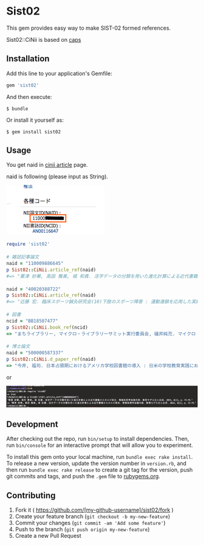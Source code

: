 # Sist02

This gem provides easy way to make SIST-02 formed references.

Sist02::CiNii is based on [caps](https://github.com/Yousack/caps)

## Installation

Add this line to your application's Gemfile:

```ruby
gem 'sist02'
```

And then execute:

    $ bundle

Or install it yourself as:

    $ gem install sist02

## Usage

You get naid in [cinii article](http://ci.nii.ac.jp/) page.

naid is following (please input as String).

![naid description](screen-shot/naid.png)

```ruby
require 'sist02'

# 雑誌記事論文
naid = "110009886645"
p Sist02::CiNii.article_ref(naid)
#=> "粟津 妙華, 高田 雅美, 城 和貴. 活字データの分類を用いた進化計算による近代書籍からのルビ除去. 情報処理学会論文誌. 数理モデル化と応用. 2015, 8(1), p. 72-79."

naid = "40020388722"
p Sist02::CiNii.article_ref(naid)
#=> "近藤 宏. 臨床スポーツ鍼灸研究会(10)下肢のスポーツ障害 : 運動連鎖を応用した実践的アプローチ(1). Training journal. 2015, 37(4), p. 37-41."

# 図書
ncid = "BB18507477"
p Sist02::CiNii.book_ref(ncid)
=> "まちライブラリー, マイクロ・ライブラリーサミット実行委員会, 礒井純充. マイクロ・ライブラリー : 人とまちをつなぐ小さな図書館. 学芸出版社, 2015, 238p."

# 博士論文
naid = "500000587337"
p Sist02::CiNii.d_paper_ref(naid)
=> "今井, 福司. 日本占領期におけるアメリカ学校図書館の導入 : 日米の学校教育実践における学校図書館の位置づけ. 東京大学, 2013, 博士論文."

```

or

![irb description](screen-shot/irb.png)

## Development

After checking out the repo, run `bin/setup` to install dependencies. Then, run `bin/console` for an interactive prompt that will allow you to experiment.

To install this gem onto your local machine, run `bundle exec rake install`. To release a new version, update the version number in `version.rb`, and then run `bundle exec rake release` to create a git tag for the version, push git commits and tags, and push the `.gem` file to [rubygems.org](https://rubygems.org).

## Contributing

1. Fork it ( https://github.com/[my-github-username]/sist02/fork )
2. Create your feature branch (`git checkout -b my-new-feature`)
3. Commit your changes (`git commit -am 'Add some feature'`)
4. Push to the branch (`git push origin my-new-feature`)
5. Create a new Pull Request
